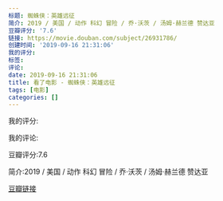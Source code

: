 ```yaml
---
标题: 蜘蛛侠：英雄远征
简介: 2019 / 美国 / 动作 科幻 冒险 / 乔·沃茨 / 汤姆·赫兰德 赞达亚
豆瓣评分: '7.6'
链接: https://movie.douban.com/subject/26931786/
创建时间: '2019-09-16 21:31:06'
我的评分:
标签:
评论:
date: 2019-09-16 21:31:06
title: 看了电影 - 蜘蛛侠：英雄远征
tags: [电影]
categories: []
---
```


我的评分:

我的评论:

豆瓣评分:7.6

简介:2019 / 美国 / 动作 科幻 冒险 / 乔·沃茨 / 汤姆·赫兰德 赞达亚

[豆瓣链接](https://movie.douban.com/subject/26931786/)

